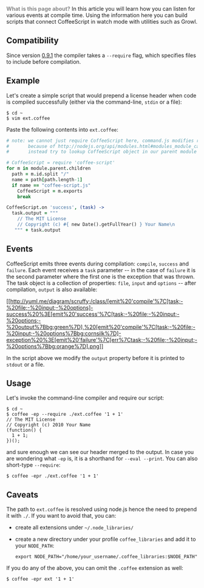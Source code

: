 <font color="#888888">**What is this page about?**</font> In this article you will learn how you can listen for various events at compile time. Using the information here you can build scripts that connect CoffeeScript in watch mode with utilities such as Growl.</font>
 
## Compatibility

Since version [0.9.1](http://github.com/jashkenas/coffee-script/tree/0.9.1) the compiler takes a `--require` flag, which specifies files to include before compilation. 

## Example

Let's create a simple script that would prepend a license header when code is compiled successfully (either via the command-line, `stdin` or a file):

    $ cd ~
    $ vim ext.coffee

Paste the following contents into `ext.coffee`:

```coffeescript
# note: we cannot just require CoffeeScript here, command.js modifies returned CoffeeScript object
#       because of http://nodejs.org/api/modules.html#modules_module_caching_caveats
#       instead try to lookup CoffeeScript object in our parent module (which is command.js)

# CoffeeScript = require 'coffee-script'
for m in module.parent.children
  path = m.id.split "/"
  name = path[path.length-1]
  if name == "coffee-script.js"
    CoffeeScript = m.exports
    break

CoffeeScript.on 'success', (task) ->
  task.output = """
    // The MIT License
    // Copyright (c) #{ new Date().getFullYear() } Your Name\n
   """ + task.output
```

## Events

CoffeeScript emits three events during compilation: `compile`, `success` and `failure`. Each event receives a `task` parameter -- in the case of `failure` it is the second parameter where the first one is the exception that was thrown. The task object is a collection of properties: `file`, `input` and `options` -- after compilation, `output` is also available:

[[http://yuml.me/diagram/scruffy;/class/[emit%20'compile'%7C[task;-%20file;-%20input;-%20options]-success%20%3E[emit%20'success'%7C[task;-%20file;-%20input;-%20options;-%20output%7Bbg:green%7D],%20[emit%20'compile'%7C[task;-%20file;-%20input;-%20options%7Bbg:cornsilk%7D]-exception%20%3E[emit%20'failure'%7C[err%7Ctask;-%20file;-%20input;-%20options%7Bbg:orange%7D].png]]

In the script above we modify the `output` property before it is printed to `stdout` or a file.

## Usage

Let's invoke the command-line compiler and require our script:

    $ cd ~
    $ coffee -ep --require ./ext.coffee '1 + 1'
    // The MIT License
    // Copyright (c) 2010 Your Name
    (function() {
      1 + 1;
    })();

and sure enough we can see our header merged to the output. In case you are wondering what `-ep` is, it is a shorthand for `--eval --print`. You can also short-type `--require`:

    $ coffee -epr ./ext.coffee '1 + 1'

## Caveats

The path to `ext.coffee` is resolved using node.js hence the need to prepend it with `./`. If you want to avoid that, you can:

  * create all extensions under `~/.node_libraries/`
  * create a new directory under your profile `coffee_libraries` and add it to your `NODE_PATH`:

        export NODE_PATH="/home/your_username/.coffee_libraries:$NODE_PATH"

If you do any of the above, you can omit the `.coffee` extension as well:

    $ coffee -epr ext '1 + 1'